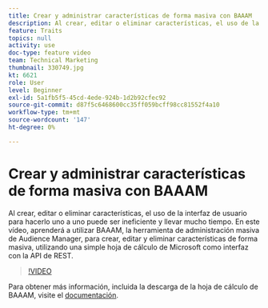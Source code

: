 ```yaml
---
title: Crear y administrar características de forma masiva con BAAAM
description: Al crear, editar o eliminar características, el uso de la interfaz de usuario para hacerlo uno a uno puede ser ineficiente y llevar mucho tiempo. En este vídeo, aprenderá a utilizar BAAAM, la herramienta de administración masiva de Audience Manager, para crear, editar y eliminar características de forma masiva, utilizando una simple hoja de cálculo de Microsoft como interfaz con la API de REST.
feature: Traits
topics: null
activity: use
doc-type: feature video
team: Technical Marketing
thumbnail: 330749.jpg
kt: 6621
role: User
level: Beginner
exl-id: 5a1fb5f5-45cd-4ede-924b-1d2b92cfec92
source-git-commit: d87f5c6468600cc35ff059bcff98cc81552f4a10
workflow-type: tm+mt
source-wordcount: '147'
ht-degree: 0%

---
```


# Crear y administrar características de forma masiva con BAAAM

Al crear, editar o eliminar características, el uso de la interfaz de usuario para hacerlo uno a uno puede ser ineficiente y llevar mucho tiempo. En este vídeo, aprenderá a utilizar BAAAM, la herramienta de administración masiva de Audience Manager, para crear, editar y eliminar características de forma masiva, utilizando una simple hoja de cálculo de Microsoft como interfaz con la API de REST.

>[!VIDEO](https://video.tv.adobe.com/v/330749/?quality=12&learn=on)

Para obtener más información, incluida la descarga de la hoja de cálculo de BAAAM, visite el [documentación](https://experienceleague.adobe.com/docs/audience-manager/user-guide/reference/bulk-management-tools/bulk-management-intro.html?lang=en#reference).
